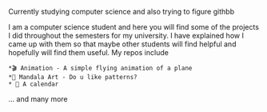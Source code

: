 Currently studying computer science and also trying to figure githbb

I am a computer science student and here you will find some of the projects I did throughout the semesters for my university. I have explained how I came up with them so that maybe other students will find helpful and hopefully will find them useful. My repos include
  
    *🎬 Animation - A simple flying animation of a plane 
    *🎨 Mandala Art - Do u like patterns?
    * 📆 A calendar 
    
    
 ... and many more
